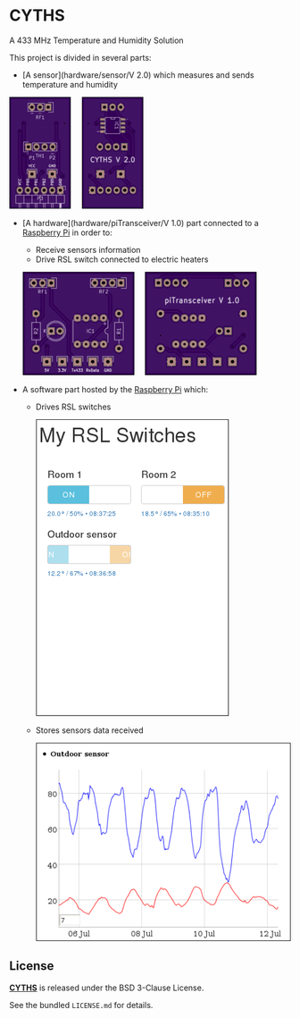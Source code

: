 # CYTHS

A 433 MHz Temperature and Humidity Solution

This project is divided in several parts:
 * [A sensor](hardware/sensor/V 2.0) which measures and sends temperature and humidity

 ![CYTHS-2.0-PCB-F](doc/images/CYTHS-2.0-PCB-F.png?raw=true "CYTHS-2.0-PCB-F")&nbsp;&nbsp;&nbsp;&nbsp;&nbsp;![CYTHS-2.0-PCB-B](doc/images/CYTHS-2.0-PCB-B.png?raw=true "CYTHS-2.0-PCB-B")

 * [A hardware](hardware/piTransceiver/V 1.0) part connected to a [Raspberry Pi](https://www.raspberrypi.org/products/) in order to:
    * Receive sensors information
    * Drive RSL switch connected to electric heaters

    ![piTransceiver-1.0-PCB-F](doc/images/piTransceiver-1.0-PCB-F.png?raw=true "piTransceiver-1.0-PCB-F")&nbsp;&nbsp;&nbsp;&nbsp;&nbsp;![piTransceiver-1.0-PCB-B](doc/images/piTransceiver-1.0-PCB-B.png?raw=true "piTransceiver-1.0-PCB-B")


 * A software part hosted by the [Raspberry Pi](https://www.raspberrypi.org/products/) which:
    * Drives RSL switches

        ![software-main-web-page](doc/images/software-main-web-page.png?raw=true "software-main-web-page")

    * Stores sensors data received

        ![software-sensor-graph](doc/images/software-sensor-graph.png?raw=true "software-sensor-graph")

## License

**[CYTHS](https://github.com/cyosp/CYTHS)** is released under the BSD 3-Clause License.

See the bundled `LICENSE.md` for details.
